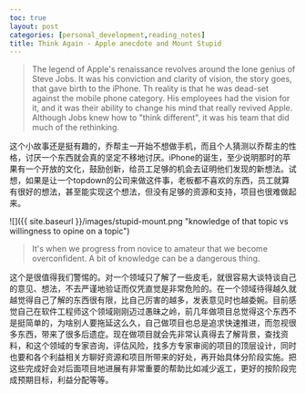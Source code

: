 ```yaml
---
toc: true
layout: post
categories: [personal_development,reading_notes]
title: Think Again - Apple anecdote and Mount Stupid
---
```

> The legend of Apple's renaissance revolves around the lone genius of Steve Jobs. It was his conviction and clarity of vision, the story goes, that gave birth to the iPhone. Th reality is that he was dead-set against the mobile phone category. His employees had the vision for it, and it was their ability to change his mind that really revived Apple. Although Jobs knew how to "think different", it was his team that did much of the rethinking.

这个小故事还是挺有趣的，乔帮主一开始不想做手机，而且个人猜测以乔帮主的性格，讨厌一个东西就会真的坚定不移地讨厌。iPhone的诞生，至少说明那时的苹果有一个开放的文化，鼓励创新，给员工足够的机会去证明他们发现的新想法。试想，如果是让一个topdown的公司来做这件事，老板都不喜欢的东西，员工就算有很好的想法，甚至能实现这个想法，但没有足够的资源和支持，项目也很难做起来。

![]({{ site.baseurl }}/images/stupid-mount.png "knowledge of that topic vs willingness to opine on a topic")
> It's when we progress from novice to amateur that we become overconfident. A bit of knowledge can be a dangerous thing.

这个是很值得我们警惕的。对一个领域只了解了一些皮毛，就很容易大谈特谈自己的意见、想法，不去严谨地验证而仅凭直觉是非常危险的。在一个领域待得越久就越觉得自己了解的东西很有限，比自己厉害的越多，发表意见时也越委婉。目前感觉自己在软件工程师这个领域刚刚迈过愚昧之岭，前几年做项目总觉得这个东西不是挺简单的，为啥别人要拖延这么久，自己做项目也总是追求快速推进，而忽视很多东西，带来了很多后遗症。现在做项目就会先非常认真得去了解背景，查找资料，和这个领域的专家咨询，评估风险，找多方专家审阅的项目的顶层设计，同时也要和各个利益相关方聊好资源和项目所带来的好处，再开始具体分阶段实施。把这些完成好会对后面项目地进展有非常重要的帮助比如减少返工，更好的按阶段完成预期目标，利益分配等等。
